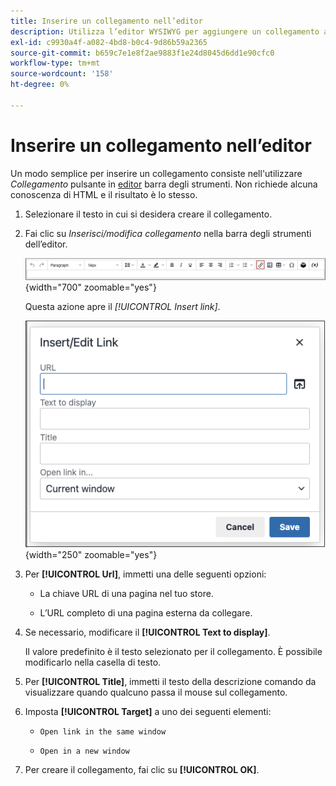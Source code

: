 ```yaml
---
title: Inserire un collegamento nell’editor
description: Utilizza l’editor WYSIWYG per aggiungere un collegamento al contenuto
exl-id: c9930a4f-a082-4bd8-b0c4-9d86b59a2365
source-git-commit: b659c7e1e8f2ae9883f1e24d8045d6dd1e90cfc0
workflow-type: tm+mt
source-wordcount: '158'
ht-degree: 0%

---
```


# Inserire un collegamento nell’editor

Un modo semplice per inserire un collegamento consiste nell&#39;utilizzare _Collegamento_ pulsante in [editor](editor.md) barra degli strumenti. Non richiede alcuna conoscenza di HTML e il risultato è lo stesso.

1. Selezionare il testo in cui si desidera creare il collegamento.

1. Fai clic su _Inserisci/modifica collegamento_ nella barra degli strumenti dell’editor.

   ![Barra degli strumenti dell’editor - Inserisci collegamento](./assets/editor-toolbar-link-button.png){width="700" zoomable="yes"}

   Questa azione apre il _[!UICONTROL Insert link]_.

   ![Editor - Finestra di dialogo Inserisci collegamento](./assets/editor-dialog-insert-link.png){width="250" zoomable="yes"}

1. Per **[!UICONTROL Url]**, immetti una delle seguenti opzioni:

   - La chiave URL di una pagina nel tuo store.

   - L’URL completo di una pagina esterna da collegare.

1. Se necessario, modificare il **[!UICONTROL Text to display]**.

   Il valore predefinito è il testo selezionato per il collegamento. È possibile modificarlo nella casella di testo.

1. Per **[!UICONTROL Title]**, immetti il testo della descrizione comando da visualizzare quando qualcuno passa il mouse sul collegamento.

1. Imposta **[!UICONTROL Target]** a uno dei seguenti elementi:

   - `Open link in the same window`

   - `Open in a new window`

1. Per creare il collegamento, fai clic su **[!UICONTROL OK]**.
